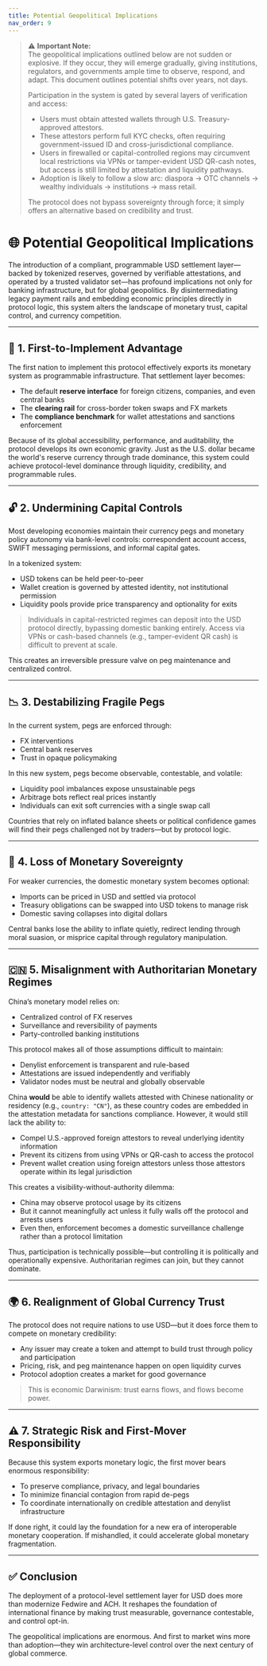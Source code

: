 ```yaml
---
title: Potential Geopolitical Implications
nav_order: 9
---
```


> ⚠️ **Important Note:**  
> The geopolitical implications outlined below are not sudden or explosive. If they occur, they will emerge gradually, giving institutions, regulators, and governments ample time to observe, respond, and adapt. This document outlines potential shifts over years, not days.
>
> Participation in the system is gated by several layers of verification and access:
> - Users must obtain attested wallets through U.S. Treasury-approved attestors.
> - These attestors perform full KYC checks, often requiring government-issued ID and cross-jurisdictional compliance.
> - Users in firewalled or capital-controlled regions may circumvent local restrictions via VPNs or tamper-evident USD QR-cash notes, but access is still limited by attestation and liquidity pathways.
> - Adoption is likely to follow a slow arc: diaspora → OTC channels → wealthy individuals → institutions → mass retail.
>
> The protocol does not bypass sovereignty through force; it simply offers an alternative based on credibility and trust.

# 🌐 Potential Geopolitical Implications

The introduction of a compliant, programmable USD settlement layer—backed by tokenized reserves, governed by verifiable attestations, and operated by a trusted validator set—has profound implications not only for banking infrastructure, but for global geopolitics. By disintermediating legacy payment rails and embedding economic principles directly in protocol logic, this system alters the landscape of monetary trust, capital control, and currency competition.

---

## 🧭 1. First-to-Implement Advantage

The first nation to implement this protocol effectively exports its monetary system as programmable infrastructure. That settlement layer becomes:

- The default **reserve interface** for foreign citizens, companies, and even central banks
- The **clearing rail** for cross-border token swaps and FX markets
- The **compliance benchmark** for wallet attestations and sanctions enforcement

Because of its global accessibility, performance, and auditability, the protocol develops its own economic gravity. Just as the U.S. dollar became the world's reserve currency through trade dominance, this system could achieve protocol-level dominance through liquidity, credibility, and programmable rules.

---

## 🔓 2. Undermining Capital Controls

Most developing economies maintain their currency pegs and monetary policy autonomy via bank-level controls: correspondent account access, SWIFT messaging permissions, and informal capital gates.

In a tokenized system:
- USD tokens can be held peer-to-peer
- Wallet creation is governed by attested identity, not institutional permission
- Liquidity pools provide price transparency and optionality for exits

> Individuals in capital-restricted regimes can deposit into the USD protocol directly, bypassing domestic banking entirely. Access via VPNs or cash-based channels (e.g., tamper-evident QR cash) is difficult to prevent at scale.

This creates an irreversible pressure valve on peg maintenance and centralized control.

---

## 📉 3. Destabilizing Fragile Pegs

In the current system, pegs are enforced through:
- FX interventions
- Central bank reserves
- Trust in opaque policymaking

In this new system, pegs become observable, contestable, and volatile:
- Liquidity pool imbalances expose unsustainable pegs
- Arbitrage bots reflect real prices instantly
- Individuals can exit soft currencies with a single swap call

Countries that rely on inflated balance sheets or political confidence games will find their pegs challenged not by traders—but by protocol logic.

---

## 🧠 4. Loss of Monetary Sovereignty

For weaker currencies, the domestic monetary system becomes optional:
- Imports can be priced in USD and settled via protocol
- Treasury obligations can be swapped into USD tokens to manage risk
- Domestic saving collapses into digital dollars

Central banks lose the ability to inflate quietly, redirect lending through moral suasion, or misprice capital through regulatory manipulation.

---

## 🇨🇳 5. Misalignment with Authoritarian Monetary Regimes

China’s monetary model relies on:
- Centralized control of FX reserves
- Surveillance and reversibility of payments
- Party-controlled banking institutions

This protocol makes all of those assumptions difficult to maintain:
- Denylist enforcement is transparent and rule-based
- Attestations are issued independently and verifiably
- Validator nodes must be neutral and globally observable

China **would** be able to identify wallets attested with Chinese nationality or residency (e.g., `country: "CN"`), as these country codes are embedded in the attestation metadata for sanctions compliance. However, it would still lack the ability to:
- Compel U.S.-approved foreign attestors to reveal underlying identity information
- Prevent its citizens from using VPNs or QR-cash to access the protocol
- Prevent wallet creation using foreign attestors unless those attestors operate within its legal jurisdiction

This creates a visibility-without-authority dilemma:
- China may observe protocol usage by its citizens
- But it cannot meaningfully act unless it fully walls off the protocol and arrests users
- Even then, enforcement becomes a domestic surveillance challenge rather than a protocol limitation

Thus, participation is technically possible—but controlling it is politically and operationally expensive. Authoritarian regimes can join, but they cannot dominate.

---

## 🌍 6. Realignment of Global Currency Trust

The protocol does not require nations to use USD—but it does force them to compete on monetary credibility:
- Any issuer may create a token and attempt to build trust through policy and participation
- Pricing, risk, and peg maintenance happen on open liquidity curves
- Protocol adoption creates a market for good governance

> This is economic Darwinism: trust earns flows, and flows become power.

---

## ⚠️ 7. Strategic Risk and First-Mover Responsibility

Because this system exports monetary logic, the first mover bears enormous responsibility:
- To preserve compliance, privacy, and legal boundaries
- To minimize financial contagion from rapid de-pegs
- To coordinate internationally on credible attestation and denylist infrastructure

If done right, it could lay the foundation for a new era of interoperable monetary cooperation. If mishandled, it could accelerate global monetary fragmentation.

---

## ✅ Conclusion

The deployment of a protocol-level settlement layer for USD does more than modernize Fedwire and ACH. It reshapes the foundation of international finance by making trust measurable, governance contestable, and control opt-in.

The geopolitical implications are enormous. And first to market wins more than adoption—they win architecture-level control over the next century of global commerce.

